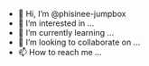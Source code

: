 - 👋 Hi, I’m @phisinee-jumpbox
- 👀 I’m interested in ...
- 🌱 I’m currently learning ...
- 💞️ I’m looking to collaborate on ...
- 📫 How to reach me ...

<!---
phisinee-jumpbox/phisinee-jumpbox is a ✨ special ✨ repository because its `README.md` (this file) appears on your GitHub profile.
You can click the Preview link to take a look at your changes.
--->
